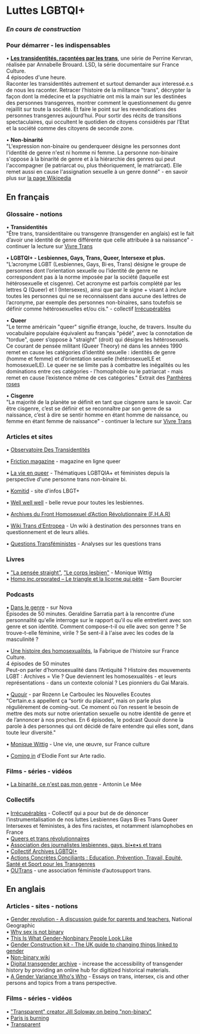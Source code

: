 # Luttes LGBTQI+

### _En cours de construction_

### Pour démarrer - les indispensables  
• **[Les transidentités, racontées par les trans](https://www.franceculture.fr/emissions/lsd-la-serie-documentaire/les-transidentites-racontees-par-les-trans-14-histoire-inedite-dune-mobilisation)**, une série de Perrine Kervran, réalisée par Annabelle Brouard. LSD, la série documentaire sur France Culture.  
4 épisodes d'une heure.  
Raconter les transidentités autrement et surtout demander aux interessé.e.s de nous les raconter. Retracer l’histoire de la militance "trans", décrypter la façon dont la médecine et la psychiatrie ont mis la main sur les destinées des personnes transgenres, montrer comment le questionnement du genre rejaillit sur toute la société. Et faire le point sur les revendications des personnes transgenres aujourd’hui. Pour sortir des récits de transitions spectaculaires, qui occultent le quotidien de citoyens considérés par l’Etat et la société comme des citoyens de seconde zone. 

• **Non-binarité**  
"L'expression non-binaire ou genderqueer désigne les personnes dont l'identité de genre n'est ni homme ni femme. La personne non-binaire s'oppose à la binarité de genre et à la hiérarchie des genres qui peut l'accompagner (le patriarcat ou, plus théoriquement, le matriarcat). Elle remet aussi en cause l'assignation sexuelle à un genre donné" - en savoir plus sur [la page Wikipedia](https://fr.wikipedia.org/wiki/Non-binaire)

## En français
### Glossaire - notions
• **Transidentités**  
"Être trans, transidentitaire ou transgenre (transgender en anglais) est le fait d’avoir une identité de genre différente que celle attribuée à sa naissance" - continuer la lecture sur [Vivre Trans](https://vivre-trans.fr/cisgenre-transgenre-la-difference/)  

• **LGBTQI+ - Lesbiennes, Gays, Trans, Queer, Intersexe et plus.**  
"L’acronyme LGBT (Lesbiennes, Gays, Bi·es, Trans) désigne le groupe de personnes dont l’orientation sexuelle ou l’identité de genre ne correspondent pas à la norme imposée par la société (laquelle est hétérosexuelle et cisgenre). 
Cet acronyme est parfois complété par les lettres Q (Queer) et I (Intersexes), ainsi que par le signe + visant à inclure toutes les personnes qui ne se reconnaissent dans aucune des lettres de l’acronyme, par exemple des personnes non-binaires, sans toutefois se définir comme hétérosexuelles et/ou cis." - collectif [Irrécupérables](https://www.irrecuperables.org/)  

• **Queer**  
"Le terme américain "queer" signifie étrange, louche, de travers. Insulte du vocabulaire populaire équivalent au français "pédé", avec la connotation de "tordue", queer s’oppose à "straight" (droit) qui désigne les hétérosexuels. Ce courant de pensée militant (Queer Theory) né dans les années 1990 remet en cause les catégories d’identité sexuelle : identités de genre (homme et femme) et d’orientation sexuelle (hétérosexuelLE et homosexuelLE). Le queer ne se limite pas à combattre les inégalités ou les dominations entre ces catégories - l’homophobie ou le patriarcat - mais remet en cause l’existence même de ces catégories." 
Extrait des [Panthères roses](http://www.lespantheresroses.org/theorie-queer.html)  

• **Cisgenre**  
"La majorité de la planète se définit en tant que cisgenre sans le savoir. Car être cisgenre, c’est se définir et se reconnaître par son genre de sa naissance, c’est à dire se sentir homme en étant homme de naissance, ou femme en étant femme de naissance" - continuer la lecture sur [Vivre Trans](https://vivre-trans.fr/cisgenre-transgenre-la-difference/)  

### Articles et sites

• [Observatoire Des Transidentités](https://www.observatoire-des-transidentites.com/)  

• [Friction magazine](https://friction-magazine.fr/) - magazine en ligne queer  

• [La vie en queer](https://lavieenqueer.wordpress.com/) - Thématiques LGBTQIA+ et féministes depuis la perspective d'une personne trans non-binaire bi.  

• [Komitid](https://www.komitid.fr/) - site d'infos LBGT+

• [Well well well](https://revuewellwellwell.fr/) - belle revue pour toutes les lesbiennes.

• [Archives du Front Homosexuel d’Action Révolutionnaire (F.H.A.R)](http://archivesautonomies.org/spip.php?rubrique258)  

• [Wiki Trans d’Entropea](http://entropea.me/) - Un wiki à destination des personnes trans en questionnement et de leurs alliés.

• [Questions Transféministes](http://questions.tf/) - Analyses sur les questions trans

### Livres 
• ["La pensée straight"](http://www.editionsamsterdam.fr/la-pensee-straight/), ["Le corps lesbien"](http://www.leseditionsdeminuit.fr/livre-Le_Corps_lesbien-1895-1-1-0-1.html) - Monique Wittig  
• [Homo inc.orporated – Le triangle et la licorne qui pète](http://www.cambourakis.com/spip.php?article870&var_recherche=bourcier) - Sam Bourcier  

### Podcasts 
• [Dans le genre](http://www.nova.fr/radionova/podcast-dans-le-genre) - sur Nova  
Épisodes de 50 minutes.
Geraldine Sarratia part à la rencontre d’une personnalité qu'elle interroge sur le rapport qu'il ou elle entretient avec son genre et son identité. Comment compose-t-il ou elle avec son genre ? Se trouve-t-elle féminine, virile ? Se sent-il à l'aise avec les codes de la masculinité ?  

• [Une histoire des homosexualités](https://www.franceculture.fr/emissions/series/une-histoire-des-homosexualites), la Fabrique de l'histoire sur France Culture.  
4 épisodes de 50 minutes  
Peut-on parler d’homosexualité dans l’Antiquité ? Histoire des mouvements LGBT : Archives = Vie ? Que deviennent les homosexualités - et leurs représentations - dans un contexte colonial ? Les pionniers du Gai Marais.  

• [Quouir](https://www.nouvellesecoutes.fr/quouir/) - par Rozenn Le Carboulec les Nouvelles Ecoutes  
"Certain.e.s appellent ça “sortir du placard”, mais on parle plus régulièrement de coming-out. Ce moment où l’on ressent le besoin de mettre des mots sur notre orientation sexuelle ou notre identité de genre et de l’annoncer à nos proches.
En 6 épisodes, le podcast Quouïr donne la parole à des personnes qui ont décidé de faire entendre qui elles sont, dans toute leur diversité."  

• [Monique Wittig](https://www.franceculture.fr/emissions/une-vie-une-oeuvre/monique-wittig-1935-2003-heroine-de-notre-histoire-et-lesbienne-radicale) - Une vie, une œuvre, sur France culture  

• [Coming in](https://www.arteradio.com/son/61658766/coming) d'Elodie Font sur Arte radio.

### Films - séries - vidéos
• [La binarité, ce n'est pas mon genre](https://www.youtube.com/watch?v=8aM0mWvEdvo) - Antonin Le Mée  

### Collectifs
• [Irrécupérables](https://www.irrecuperables.org/) - Collectif qui a pour but de de dénoncer l’instrumentalisation de nos luttes Lesbiennes Gays Bi·es Trans Queer Intersexes et féministes, à des fins racistes, et notamment islamophobes en France  
• [Queers et trans révolutionnaires](https://qtresistance.wordpress.com/)  
• [Association des journalistes lesbiennes, gays, bi•e•s et trans](http://ajlgbt.info/)  
• [Collectif Archives LGBTQI+](https://archiveslgbtqi.fr/)  
• [Actions Concrètes Conciliants : Education, Prévention, Travail, Equité, Santé et Sport pour les Transgenres](https://www.acceptess-t.com)  
• [OUTrans](https://outrans.org/lassociation/qui-sommes-nous/) - une association féministe d’autosupport trans.  

## En anglais
### Articles - sites - notions
• [Gender revolution - A discussion guide for parents and teachers](https://www.nationalgeographic.com/pdf/gender-revolution-guide.pdf), National Geographic  
• [Why sex is not binary](https://www.nytimes.com/2018/10/25/opinion/sex-biology-binary.html)  
• [This Is What Gender-Nonbinary People Look Like](https://www.them.us/story/this-is-what-gender-nonbinary-people-look-like)  
• [Gender Construction kit - The UK guide to changing things linked to gender](https://genderkit.org.uk)  
• [Non-binary wiki](https://nonbinary.wiki/wiki/Nonbinary)  
• [Digital transgender archive](https://www.digitaltransgenderarchive.net/) - increase the accessibility of transgender history by providing an online hub for digitized historical materials.  
• [A Gender Variance Who's Who](https://zagria.blogspot.com/) - Essays on trans, intersex, cis and other persons and topics from a trans perspective.  

### Films - séries - vidéos
• ["Transparent" creator Jill Soloway on being "non-binary"](https://www.youtube.com/watch?v=H8ncL9y35FY)  
• [Paris is burning](https://fr.wikipedia.org/wiki/Paris_Is_Burning_(film))  
• [Transparent](https://fr.wikipedia.org/wiki/Transparent_(s%C3%A9rie_t%C3%A9l%C3%A9vis%C3%A9e))  
